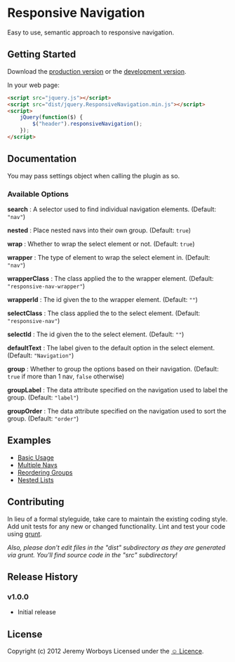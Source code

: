 # Responsive Navigation

Easy to use, semantic approach to responsive navigation.


## Getting Started
Download the [production version][min] or the [development version][max].

[min]: https://raw.github.com/complexcompulsions/jquery.ResponsiveNavigation/master/dist/jquery.ResponsiveNavigation.min.js
[max]: https://raw.github.com/complexcompulsions/jquery.ResponsiveNavigation/master/dist/jquery.ResponsiveNavigation.js

In your web page:

```html
<script src="jquery.js"></script>
<script src="dist/jquery.ResponsiveNavigation.min.js"></script>
<script>
    jQuery(function($) {
        $("header").responsiveNavigation();
    });
</script>
```


## Documentation
You may pass settings object when calling the plugin as so.


### Available Options

__search__
: A selector used to find individual navigation elements. (Default: `"nav"`)

__nested__
: Place nested navs into their own group. (Default: `true`)

__wrap__
: Whether to wrap the select element or not. (Default: `true`)

__wrapper__
: The type of element to wrap the select element in. (Default: `"nav"`)

__wrapperClass__
: The class applied the to the wrapper element. (Default: `"responsive-nav-wrapper"`)

__wrapperId__
: The id given the to the wrapper element. (Default: `""`)

__selectClass__
: The class applied the to the select element. (Default: `"responsive-nav"`)

__selectId__
: The id given the to the select element. (Default: `""`)

__defaultText__
: The label given to the default option in the select element. (Default: `"Navigation"`)

__group__
: Whether to group the options based on their navigation. (Default: `true` if more than 1 nav, `false` otherwise)

__groupLabel__
: The data attribute specified on the navigation used to label the group. (Default: `"label"`)

__groupOrder__
: The data attribute specified on the navigation used to sort the group. (Default: `"order"`)


## Examples
- [Basic Usage](https://github.com/complexcompulsions/jquery.ResponsiveNavigation/blob/master/examples/1.basic-usage.md)
- [Multiple Navs](https://github.com/complexcompulsions/jquery.ResponsiveNavigation/blob/master/examples/2.multiple-navs.md)
- [Reordering Groups](https://github.com/complexcompulsions/jquery.ResponsiveNavigation/blob/master/examples/3.reordering-groups.md)
- [Nested Lists](https://github.com/complexcompulsions/jquery.ResponsiveNavigation/blob/master/examples/4.nested-lists.md)


## Contributing
In lieu of a formal styleguide, take care to maintain the existing coding style. Add unit tests for any new or changed functionality. Lint and test your code using [grunt](https://github.com/cowboy/grunt).

_Also, please don't edit files in the "dist" subdirectory as they are generated via grunt. You'll find source code in the "src" subdirectory!_


## Release History

### v1.0.0
- Initial release


## License
Copyright (c) 2012 Jeremy Worboys
Licensed under the [☺ Licence](http://licence.visualidiot.com/).

